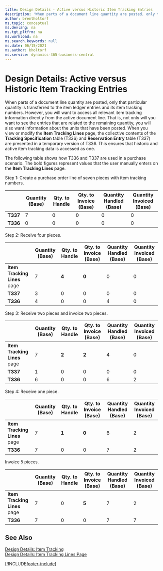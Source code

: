 ```yaml
---
title: Design Details - Active versus Historic Item Tracking Entries
description: 'When parts of a document line quantity are posted, only that quantity is transferred to the item ledger entries and its item tracking numbers.'
author: brentholtorf
ms.topic: conceptual
ms.devlang: na
ms.tgt_pltfrm: na
ms.workload: na
ms.search.keywords: null
ms.date: 06/15/2021
ms.author: bholtorf
ms.service: dynamics-365-business-central
---
```

# Design Details: Active versus Historic Item Tracking Entries
When parts of a document line quantity are posted, only that particular quantity is transferred to the item ledger entries and its item tracking numbers. However, you will want to access all relevant item tracking information directly from the active document line. That is, not only will you want to see the entries that are related to the remaining quantity, you will also want information about the units that have been posted. When you view or modify the **Item Tracking Lines** page, the collective contents of the **Tracking Specification** table (T336) and **Reservation Entry** table (T337) are presented in a temporary version of T336. This ensures that historic and active item tracking data is accessed as one.  

 The following table shows how T336 and T337 are used in a purchase scenario. The bold figures represent values that the user manually enters on the **Item Tracking Lines** page.  

 Step 1: Create a purchase order line of seven pieces with item tracking numbers.  

||**Quantity (Base)**|**Qty. to Handle**|**Qty. to Invoice (Base)**|**Quantity Handled (Base)**|**Quantity Invoiced (Base)**|  
|-|----------------------------------------------|--------------------------------------------|------------------------------------------------------|-------------------------------------------------------|--------------------------------------------------------|  
|**T337**|7|0|0|0|0|  
|**T336**|0|0|0|0|0|  

 Step 2: Receive four pieces.  

||**Quantity (Base)**|**Qty. to Handle**|**Qty. to Invoice (Base)**|**Quantity Handled (Base)**|**Quantity Invoiced (Base)**|  
|-|----------------------------------------------|--------------------------------------------|------------------------------------------------------|-------------------------------------------------------|--------------------------------------------------------|  
|**Item Tracking Lines** page|7|**4**|**0**|0|0|  
|**T337**|3|0|0|0|0|  
|**T336**|4|0|0|4|0|  

 Step 3: Receive two pieces and invoice two pieces.  

||**Quantity (Base)**|**Qty. to Handle**|**Qty. to Invoice (Base)**|**Quantity Handled (Base)**|**Quantity Invoiced (Base)**|  
|-|----------------------------------------------|--------------------------------------------|------------------------------------------------------|-------------------------------------------------------|--------------------------------------------------------|  
|**Item Tracking Lines** page|7|**2**|**2**|4|0|  
|**T337**|1|0|0|0|0|  
|**T336**|6|0|0|6|2|  

 Step 4: Receive one piece.  

||**Quantity (Base)**|**Qty. to Handle**|**Qty. to Invoice (Base)**|**Quantity Handled (Base)**|**Quantity Invoiced (Base)**|  
|-|----------------------------------------------|--------------------------------------------|------------------------------------------------------|-------------------------------------------------------|--------------------------------------------------------|  
|**Item Tracking Lines** page|7|**1**|**0**|6|2|  
|**T336**|7|0|0|7|2|  

 Invoice 5 pieces.  

||**Quantity (Base)**|**Qty. to Handle**|**Qty. to Invoice (Base)**|**Quantity Handled (Base)**|**Quantity Invoiced (Base)**|  
|-|----------------------------------------------|--------------------------------------------|------------------------------------------------------|-------------------------------------------------------|--------------------------------------------------------|  
|**Item Tracking Lines** page|7|0|**5**|7|2|  
|**T336**|7|0|0|7|7|  

## See Also  
 [Design Details: Item Tracking](design-details-item-tracking.md)   
 [Design Details: Item Tracking Lines Page](design-details-item-tracking-lines-window.md)


[!INCLUDE[footer-include](includes/footer-banner.md)]